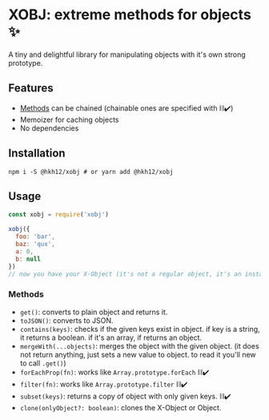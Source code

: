 # XOBJ: extreme methods for objects ✨
A tiny and delightful library for manipulating objects with it's own strong prototype.
## Features
- [Methods](#methods) can be chained (chainable ones are specified with ⛓✔️)
- Memoizer for caching objects
- No dependencies
## Installation
```shell
npm i -S @hkh12/xobj # or yarn add @hkh12/xobj
```
## Usage
```js
const xobj = require('xobj')

xobj({
  foo: 'bar',
  baz: 'qux',
  a: 0,
  b: null
})
// now you have your X-Object (it's not a regular object, it's an instance of Xobj)
```
### Methods
- `get()`: converts to plain object and returns it.
- `toJSON()`: converts to JSON.
- `contains(keys)`: checks if the given keys exist in object. if key is a string, it returns a boolean. if it's an array, if returns an object.
- `mergeWith(...objects)`: merges the object with the given object. (it does not return anything, just sets a new value to object. to read it you'll new to call `.get()`)
- `forEachProp(fn)`: works like `Array.prototype.forEach` ⛓✔️
- `filter(fn)`: works like `Array.prototype.filter` ⛓✔️
- `subset(keys)`: returns a copy of object with only given keys. ⛓✔️
- `clone(onlyObject?: boolean)`: clones the X-Object or Object.